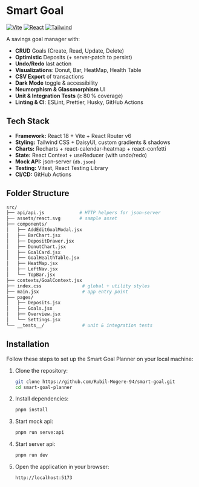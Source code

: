 # Smart Goal

[![Vite](https://img.shields.io/badge/Vite-4.5.14-blue)]()
[![React](https://img.shields.io/badge/React-18.3.1-blue)]()
[![Tailwind](https://img.shields.io/badge/TailwindCSS-3.4.17-green)]()

A savings goal manager with:

- **CRUD** Goals (Create, Read, Update, Delete)  
- **Optimistic** Deposits (+ server‑patch to persist)  
- **Undo/Redo** last action  
- **Visualizations**: Donut, Bar, HeatMap, Health Table  
- **CSV Export** of transactions  
- **Dark Mode** toggle & accessibility  
- **Neumorphism & Glassmorphism** UI  
- **Unit & Integration Tests** (≥ 80 % coverage)  
- **Linting & CI**: ESLint, Prettier, Husky, GitHub Actions

## Tech Stack

- **Framework:** React 18 + Vite + React Router v6  
- **Styling:** Tailwind CSS + DaisyUI, custom gradients & shadows  
- **Charts:** Recharts + react-calendar-heatmap + react-confetti  
- **State:** React Context + useReducer (with undo/redo)  
- **Mock API:** json‑server (`db.json`)  
- **Testing:** Vitest, React Testing Library  
- **CI/CD:** GitHub Actions  

## Folder Structure

```bash
src/
├── api/api.js             # HTTP helpers for json-server
├── assets/react.svg       # sample asset
├── components/
│   ├── AddEditGoalModal.jsx
│   ├── BarChart.jsx
│   ├── DepositDrawer.jsx
│   ├── DonutChart.jsx
│   ├── GoalCard.jsx
│   ├── GoalHealthTable.jsx
│   ├── HeatMap.jsx
│   ├── LeftNav.jsx
│   └── TopBar.jsx
├── contexts/GoalContext.jsx
├── index.css               # global + utility styles
├── main.jsx                # app entry point
├── pages/
│   ├── Deposits.jsx
│   ├── Goals.jsx
│   ├── Overview.jsx
│   └── Settings.jsx
└── __tests__/              # unit & integration tests

```
## Installation

Follow these steps to set up the Smart Goal Planner on your local machine:

1. Clone the repository:
    ```bash
    git clone https://github.com/Rubil-Mogere-94/smart-goal.git
    cd smart-goal-planner
    ```

2. Install dependencies:
    ```bash
    pnpm install
    ```

3. Start mock api:
    ```bash
   pnpm run serve:api
    ```

4. Start server api:
    ```bash
   pnpm run dev
    ```

5. Open the application in your browser:
    ```
    http://localhost:5173
    ```